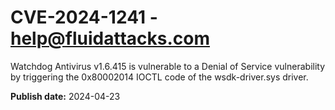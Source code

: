 # CVE-2024-1241 - help@fluidattacks.com

Watchdog Antivirus v1.6.415 is vulnerable to a Denial of Service vulnerability by triggering the 0x80002014 IOCTL code of the wsdk-driver.sys driver.

**Publish date:** 2024-04-23
